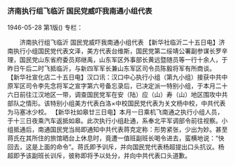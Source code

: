 ### 济南执行组飞临沂  国民党威吓我南通小组代表

1946-05-28
第1版()
专栏：

　　济南执行组飞临沂
    国民党威吓我南通小组代表
    【新华社临沂二十五日电】济南执行小组国民党代表文泽，美方代表台维斯，国民党第二绥靖公署副参谋长罗辛理，国民党山东省府委员郑继禹，山东军区外事部长黄远暨随员等一行十余人，于昨日午后二时飞抵临沂，与新四军军长兼山东军区司令员陈毅将军有所商谈。
    【新华社宣化店二十五日电】汉口讯：汉口中心执行小组（第九小组）接获中共中原军区司令李先念将军之宣字第六号备忘录后，已决定派一特别小组，于本月二十六日前往江汉地区一带，调查国民党军在安（陆）应（山）寿（山）地区围攻中共部队之情形。该特别小组美方代表白洛×中校国民党代表为关文杨中校，中共代表为马塞冰少校。
    【新华社如皋廿三日电】本月一日乘机飞南通之执行小组人员，于十三日夜乘汽车返抵如皋。此次执行小组赴通，系奉北平军调部令前往视察。小组抵通后，南通国民党当局即通知中共代表蒋克定称：形势紧张，少出为妙。甚至蒋氏在其所住的旅馆晒台上休息时，竟遭一值班副班长喝令进去，蛮横地说：“快回去，这是上面的命令”。蒋氏即予训斥，并向国民党代表杨超提出口头抗议。杨超即予该副班长训斥，彼称即将予以处分，并向中共代表口头道歉。
